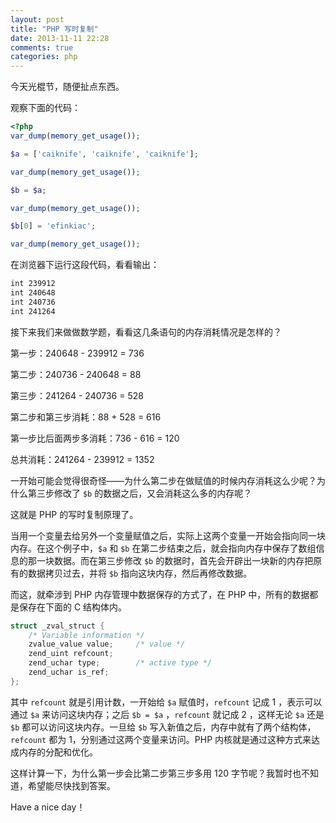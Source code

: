 ```yaml
---
layout: post
title: "PHP 写时复制"
date: 2013-11-11 22:28
comments: true
categories: php
---
```

今天光棍节，随便扯点东西。

观察下面的代码：

<!-- more -->

``` php
<?php
var_dump(memory_get_usage());

$a = ['caiknife', 'caiknife', 'caiknife'];

var_dump(memory_get_usage());

$b = $a;

var_dump(memory_get_usage());

$b[0] = 'efinkiac';

var_dump(memory_get_usage());
```

在浏览器下运行这段代码，看看输出：

``` bash
int 239912
int 240648
int 240736
int 241264
```

接下来我们来做做数学题，看看这几条语句的内存消耗情况是怎样的？

第一步：240648 - 239912 = 736

第二步：240736 - 240648 = 88

第三步：241264 - 240736 = 528

第二步和第三步消耗：88 + 528 = 616

第一步比后面两步多消耗：736 - 616 = 120

总共消耗：241264 - 239912 = 1352

一开始可能会觉得很奇怪——为什么第二步在做赋值的时候内存消耗这么少呢？为什么第三步修改了 `$b` 的数据之后，又会消耗这么多的内存呢？

这就是 PHP 的写时复制原理了。

当用一个变量去给另外一个变量赋值之后，实际上这两个变量一开始会指向同一块内存。在这个例子中，`$a` 和 `$b` 在第二步结束之后，就会指向内存中保存了数组信息的那一块数据。而在第三步修改 `$b` 的数据时，首先会开辟出一块新的内存把原有的数据拷贝过去，并将 `$b` 指向这块内存，然后再修改数据。

而这，就牵涉到 PHP 内存管理中数据保存的方式了，在 PHP 中，所有的数据都是保存在下面的 C 结构体内。

``` c
struct _zval_struct {
    /* Variable information */
    zvalue_value value;     /* value */
    zend_uint refcount;
    zend_uchar type;        /* active type */
    zend_uchar is_ref;
};
```

其中 `refcount` 就是引用计数，一开始给 `$a` 赋值时，`refcount` 记成 1 ，表示可以通过 `$a` 来访问这块内存；之后 `$b = $a` ，`refcount` 就记成 2 ，这样无论 `$a` 还是 `$b` 都可以访问这块内存。一旦给 `$b` 写入新值之后，内存中就有了两个结构体，`refcount` 都为 1，分别通过这两个变量来访问。PHP 内核就是通过这种方式来达成内存的分配和优化。

这样计算一下，为什么第一步会比第二步第三步多用 120 字节呢？我暂时也不知道，希望能尽快找到答案。

Have a nice day！
